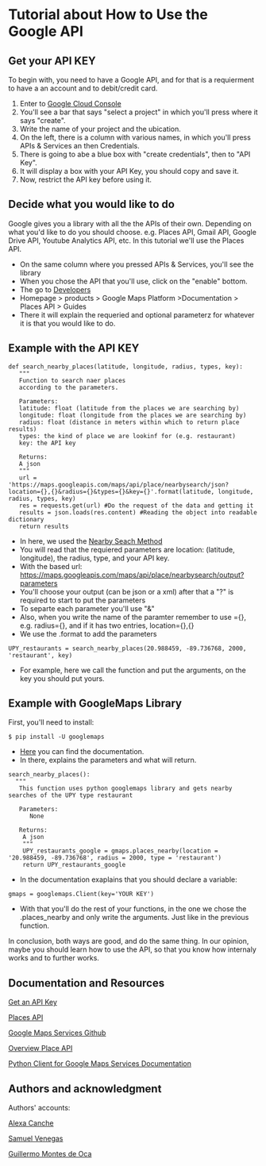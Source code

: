 # Tutorial about How to Use the Google API 

## Get your API KEY
To begin with, you need to have a Google API, and for that is a requierment to have a an account and to debit/credit card.
1. Enter to [Google Cloud Console](https://www.googleadservices.com/pagead/aclk?sa=L&ai=DChcSEwj5mb3ntPbkAhUQboYKHeh3DBoYABAAGgJ2dQ&ohost=www.google.com&cid=CAESEeD2a-isKx0bOlEmqvWSj8nQ&sig=AOD64_1Q1jDJoR8xP0O3PioSJdZWOb--BA&q=&ved=2ahUKEwjo17XntPbkAhXSuFkKHW8JB1sQ0Qx6BAgLEAE&adurl=)
2. You'll see a bar that says "select a project" in which you'll press where it says "create".
3. Write the name of your project and the ubication.
4. On the left, there is a column with various names, in which you'll press APIs & Services an then Credentials.
5. There is going to abe a blue box with "create credentials", then to "API Key".
6. It will display a box with your API Key, you should copy and save it.
7. Now, restrict the API key before using it.

## Decide what you would like to do
Google gives you a library with all the the APIs of their own. Depending on what you'd like to do you should choose.
e.g. Places API, Gmail API, Google Drive API, Youtube Analytics API, etc.
In this tutorial we'll use the Places API.
 * On the same column where you pressed APIs & Services, you'll see the library
 * When you chose the API that you'll use, click on the "enable" bottom.
 * The go to [Developers](https://developers.google.com/)
 * Homepage > products > Google Maps Platform >Documentation > Places API > Guides
 * There it will explain the requeried and optional parameterz for whatever it is that you would like to do.
 
 ## Example with the API KEY
 ```
 def search_nearby_places(latitude, longitude, radius, types, key):
    """
    Function to search naer places 
    according to the parameters.

    Parameters:
    latitude: float (latitude from the places we are searching by)
    longitude: float (longitude from the places we are searching by)
    radius: float (distance in meters within which to return place results)
    types: the kind of place we are lookinf for (e.g. restaurant)
    key: the API key
    
    Returns:
    A json
    """
    url = 'https://maps.googleapis.com/maps/api/place/nearbysearch/json?location={},{}&radius={}&types={}&key={}'.format(latitude, longitude, radius, types, key)
    res = requests.get(url) #Do the request of the data and getting it 
    results = json.loads(res.content) #Reading the object into readable dictionary
    return results 
  ```
 * In here, we used the [Nearby Seach Method](https://developers.google.com/places/web-service/search#PlaceSearchRequests)
 * You will read that the requiered parameters are location: (latitude, longitude), the radius, type, and your API key.
 * With the based url: https://maps.googleapis.com/maps/api/place/nearbysearch/output?parameters
 * You'll choose your output (can be json or a xml) after that a "?" is required to start to put the parameters
 * To separte each parameter you'll use "&"
 * Also, when you write the name of the paramter remember to use ={}, e.g. radius={}, and if it has two entries, location={},{}
 * We use the .format to add the parameters 
 
```
UPY_restaurants = search_nearby_places(20.988459, -89.736768, 2000, 'restaurant', key)
```
* For example, here we call the function and put the arguments, on the key you should put yours.

## Example with GoogleMaps Library

First, you'll need to install:
```
$ pip install -U googlemaps
```
* [Here](https://googlemaps.github.io/google-maps-services-python/docs/#module-googlemaps) you can find the documentation.
* In there, explains the parameters and what will return.
```
search_nearby_places():
  """
   This function uses python googlemaps library and gets nearby searches of the UPY type restaurant
    
   Parameters:
      None
      
   Returns:
    A json 
    """
    UPY_restaurants_google = gmaps.places_nearby(location = '20.988459, -89.736768', radius = 2000, type = 'restaurant')
    return UPY_restaurants_google
```
* In the documentation exaplains that you should declare a variable:
```
gmaps = googlemaps.Client(key='YOUR KEY')
```
* With that you'll do the rest of your functions, in the one we chose the .places_nearby and only write the arguments. Just like in the 
previous function.

In conclusion, both ways are good, and do the same thing. In our opinion, maybe you should learn how to use the API, so that you know
how internaly works and to further works.

## Documentation and Resources 

[Get an API Key](https://developers.google.com/places/web-service/get-api-key)

[Places API](https://developers.google.com/places/web-service/search#FindPlaceRequests)

[Google Maps Services Github](https://github.com/googlemaps/google-maps-services-python#api-keys)

[Overview Place API](https://developers.google.com/places/web-service/intro)

[Python Client for Google Maps Services Documentation](https://googlemaps.github.io/google-maps-services-python/docs/#module-googlemaps)


## Authors and acknowledgment
Authors' accounts:

[Alexa Canche](https://github.com/alexacanche)

[Samuel Venegas](https://github.com/Sam9Ves3)

[Guillermo Montes de Oca](https://github.com/montesdeocaG)

